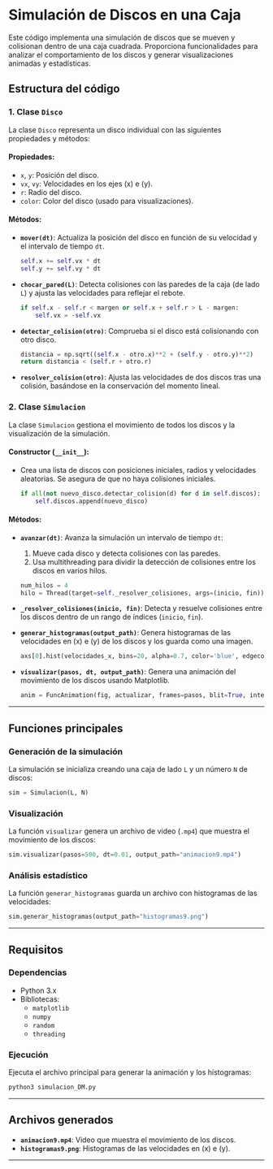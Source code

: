# Simulación de Discos en una Caja

Este código implementa una simulación de discos que se mueven y colisionan dentro de una caja cuadrada. Proporciona funcionalidades para analizar el comportamiento de los discos y generar visualizaciones animadas y estadísticas.

## **Estructura del código**

### **1. Clase `Disco`**
La clase `Disco` representa un disco individual con las siguientes propiedades y métodos:

#### **Propiedades**:
- `x`, `y`: Posición del disco.
- `vx`, `vy`: Velocidades en los ejes \(x\) e \(y\).
- `r`: Radio del disco.
- `color`: Color del disco (usado para visualizaciones).

#### **Métodos**:
- **`mover(dt)`**:
  Actualiza la posición del disco en función de su velocidad y el intervalo de tiempo `dt`.
  ```python
  self.x += self.vx * dt
  self.y += self.vy * dt
  ```

- **`chocar_pared(L)`**:
  Detecta colisiones con las paredes de la caja (de lado `L`) y ajusta las velocidades para reflejar el rebote.
  ```python
  if self.x - self.r < margen or self.x + self.r > L - margen:
      self.vx = -self.vx
  ```

- **`detectar_colision(otro)`**:
  Comprueba si el disco está colisionando con otro disco.
  ```python
  distancia = np.sqrt((self.x - otro.x)**2 + (self.y - otro.y)**2)
  return distancia < (self.r + otro.r)
  ```

- **`resolver_colision(otro)`**:
  Ajusta las velocidades de dos discos tras una colisión, basándose en la conservación del momento lineal.

### **2. Clase `Simulacion`**
La clase `Simulacion` gestiona el movimiento de todos los discos y la visualización de la simulación.

#### **Constructor (`__init__`)**:
- Crea una lista de discos con posiciones iniciales, radios y velocidades aleatorias. Se asegura de que no haya colisiones iniciales.
  ```python
  if all(not nuevo_disco.detectar_colision(d) for d in self.discos):
      self.discos.append(nuevo_disco)
  ```

#### **Métodos**:

- **`avanzar(dt)`**:
  Avanza la simulación un intervalo de tiempo `dt`:
  1. Mueve cada disco y detecta colisiones con las paredes.
  2. Usa multithreading para dividir la detección de colisiones entre los discos en varios hilos.

  ```python
  num_hilos = 4
  hilo = Thread(target=self._resolver_colisiones, args=(inicio, fin))
  ```

- **`_resolver_colisiones(inicio, fin)`**:
  Detecta y resuelve colisiones entre los discos dentro de un rango de índices (`inicio`, `fin`).

- **`generar_histogramas(output_path)`**:
  Genera histogramas de las velocidades en \(x\) e \(y\) de los discos y los guarda como una imagen.
  ```python
  axs[0].hist(velocidades_x, bins=20, alpha=0.7, color='blue', edgecolor='black')
  ```

- **`visualizar(pasos, dt, output_path)`**:
  Genera una animación del movimiento de los discos usando Matplotlib.
  ```python
  anim = FuncAnimation(fig, actualizar, frames=pasos, blit=True, interval=50)
  ```

---

## **Funciones principales**

### **Generación de la simulación**
La simulación se inicializa creando una caja de lado `L` y un número `N` de discos:
```python
sim = Simulacion(L, N)
```

### **Visualización**
La función `visualizar` genera un archivo de video (`.mp4`) que muestra el movimiento de los discos:
```python
sim.visualizar(pasos=500, dt=0.01, output_path="animacion9.mp4")
```

### **Análisis estadístico**
La función `generar_histogramas` guarda un archivo con histogramas de las velocidades:
```python
sim.generar_histogramas(output_path="histogramas9.png")
```

---

## **Requisitos**

### Dependencias
- Python 3.x
- Bibliotecas:
  - `matplotlib`
  - `numpy`
  - `random`
  - `threading`

### Ejecución
Ejecuta el archivo principal para generar la animación y los histogramas:
```bash
python3 simulacion_DM.py
```

---

## **Archivos generados**
- **`animacion9.mp4`**: Video que muestra el movimiento de los discos.
- **`histogramas9.png`**: Histogramas de las velocidades en \(x\) e \(y\).

---

